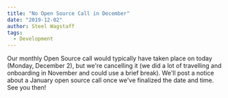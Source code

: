 ```yaml
---
title: "No Open Source Call in December"
date: "2019-12-02"
author: Steel Wagstaff
tags: 
  - Development
---
```


Our monthly Open Source call would typically have taken place on today (Monday, December 2), but we're cancelling it (we did a lot of travelling and onboarding in November and could use a brief break). We'll post a notice about a January open source call once we've finalized the date and time. See you then!
